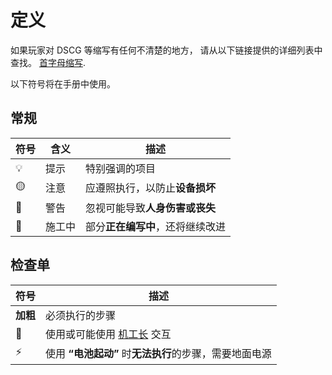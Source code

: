 # 定义

如果玩家对 DSCG 等缩写有任何不清楚的地方，
请从以下链接提供的详细列表中查找。 [首字母缩写](../abbreviations.md).

以下符号将在手册中使用。

## 常规

| 符号   | 含义               | 描述                                                         |
| ------ | ------------------ | ------------------------------------------------------------ |
| 💡     | 提示                | 特别强调的项目                                                |
| 🟡     | 注意               | 应遵照执行，以防止**设备损坏**                                 |
| 🔴     | 警告               | 忽视可能导致**人身伤害或丧失**                                |
| 🚧     | 施工中             | 部分**正在编写中**，还将继续改进                               |

<!-- ⚠️🚨 -->

## 检查单

| 符号     | 描述                                                                                     |
| -------- | ---------------------------------------------------------------------------------------- |
| **加粗** | 必须执行的步骤                                                                             |
| 🔧       | 使用或可能使用 [机工长](../crew_chief/overview.md) 交互                                   |
| ⚡       | 使用 **“电池起动”** 时**无法执行**的步骤，需要地面电源                                     |
